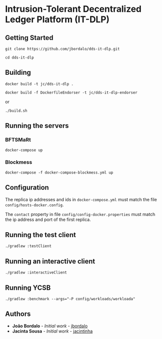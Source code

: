 # Intrusion-Tolerant Decentralized Ledger Platform (IT-DLP)


## Getting Started


`git clone https://github.com/jbordalo/dds-it-dlp.git`

`cd dds-it-dlp`


## Building

`docker build -t jc/dds-it-dlp .`

`docker build -f DockerfileEndorser -t jc/dds-it-dlp-endorser`

or

`./build.sh`

## Running the servers

### BFTSMaRt
`docker-compose up`

### Blockmess
`docker-compose -f docker-compose-blockmess.yml up`

## Configuration
The replica ip addresses and ids in `docker-compose.yml` must match the file `config/hosts-docker.config`.

The `contact` property in file `config/config-docker.properties` must match the ip address and port of the first replica. 

## Running the test client

`./gradlew :testClient`

## Running an interactive client

`./gradlew :interactiveClient`

## Running YCSB

`./gradlew :benchmark --args="-P config/workloads/workloada"`

## Authors

-   **João Bordalo** - _Initial work_ - [jbordalo](https://github.com/jbordalo)
-   **Jacinta Sousa** - _Initial work_ - [jacintinha](https://github.com/jacintinha)